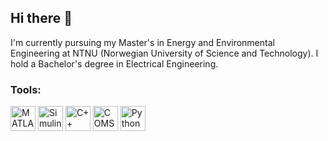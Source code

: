 ## Hi there 👋

I'm currently pursuing my Master's in Energy and Environmental Engineering at NTNU (Norwegian University of Science and Technology). I hold a Bachelor's degree in Electrical Engineering.

### Tools:

<img src="https://cdn.jsdelivr.net/gh/devicons/devicon/icons/matlab/matlab-original.svg" alt="MATLAB" width="40" height="40"/> 
<img src="https://upload.wikimedia.org/wikipedia/commons/1/10/Simulink_Logo.png" alt="Simulink" width="40" height="40"/>
<img src="https://cdn.jsdelivr.net/gh/devicons/devicon/icons/cplusplus/cplusplus-original.svg" alt="C++" width="40" height="40"/> 
<img src="https://img.icons8.com/ios/452/comsol-multiphysics.png" alt="COMSOL" width="40" height="40"/>
<img src="https://cdn.jsdelivr.net/gh/devicons/devicon/icons/python/python-original.svg" alt="Python" width="40" height="40"/>

